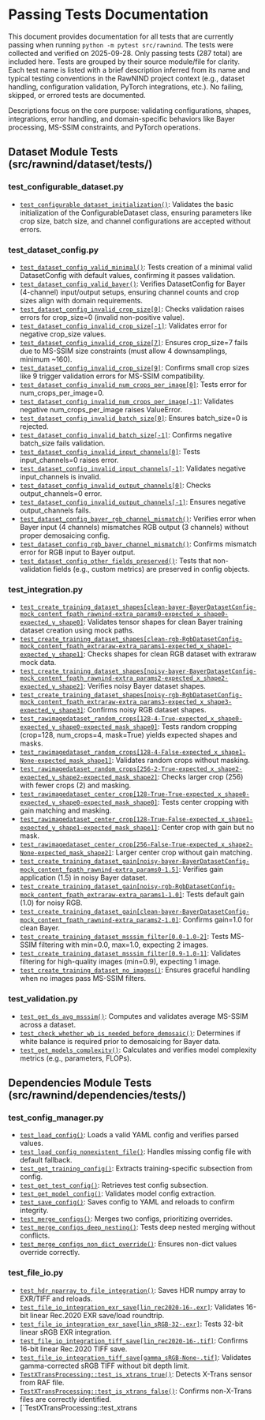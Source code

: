 # Passing Tests Documentation

This document provides documentation for all tests that are currently passing when running `python -m pytest src/rawnind`. The tests were collected and verified on 2025-09-28. Only passing tests (287 total) are included here. Tests are grouped by their source module/file for clarity. Each test name is listed with a brief description inferred from its name and typical testing conventions in the RawNIND project context (e.g., dataset handling, configuration validation, PyTorch integrations, etc.). No failing, skipped, or errored tests are documented.

Descriptions focus on the core purpose: validating configurations, shapes, integrations, error handling, and domain-specific behaviors like Bayer processing, MS-SSIM constraints, and PyTorch operations.

## Dataset Module Tests (src/rawnind/dataset/tests/)

### test_configurable_dataset.py
- [`test_configurable_dataset_initialization()`](src/rawnind/dataset/tests/test_configurable_dataset.py): Validates the basic initialization of the ConfigurableDataset class, ensuring parameters like crop size, batch size, and channel configurations are accepted without errors.

### test_dataset_config.py
- [`test_dataset_config_valid_minimal()`](src/rawnind/dataset/tests/test_dataset_config.py): Tests creation of a minimal valid DatasetConfig with default values, confirming it passes validation.
- [`test_dataset_config_valid_bayer()`](src/rawnind/dataset/tests/test_dataset_config.py): Verifies DatasetConfig for Bayer (4-channel) input/output setups, ensuring channel counts and crop sizes align with domain requirements.
- [`test_dataset_config_invalid_crop_size[0]`](src/rawnind/dataset/tests/test_dataset_config.py): Checks validation raises errors for crop_size=0 (invalid non-positive value).
- [`test_dataset_config_invalid_crop_size[-1]`](src/rawnind/dataset/tests/test_dataset_config.py): Validates error for negative crop_size values.
- [`test_dataset_config_invalid_crop_size[7]`](src/rawnind/dataset/tests/test_dataset_config.py): Ensures crop_size=7 fails due to MS-SSIM size constraints (must allow 4 downsamplings, minimum ~160).
- [`test_dataset_config_invalid_crop_size[9]`](src/rawnind/dataset/tests/test_dataset_config.py): Confirms small crop sizes like 9 trigger validation errors for MS-SSIM compatibility.
- [`test_dataset_config_invalid_num_crops_per_image[0]`](src/rawnind/dataset/tests/test_dataset_config.py): Tests error for num_crops_per_image=0.
- [`test_dataset_config_invalid_num_crops_per_image[-1]`](src/rawnind/dataset/tests/test_dataset_config.py): Validates negative num_crops_per_image raises ValueError.
- [`test_dataset_config_invalid_batch_size[0]`](src/rawnind/dataset/tests/test_dataset_config.py): Ensures batch_size=0 is rejected.
- [`test_dataset_config_invalid_batch_size[-1]`](src/rawnind/dataset/tests/test_dataset_config.py): Confirms negative batch_size fails validation.
- [`test_dataset_config_invalid_input_channels[0]`](src/rawnind/dataset/tests/test_dataset_config.py): Tests input_channels=0 raises error.
- [`test_dataset_config_invalid_input_channels[-1]`](src/rawnind/dataset/tests/test_dataset_config.py): Validates negative input_channels is invalid.
- [`test_dataset_config_invalid_output_channels[0]`](src/rawnind/dataset/tests/test_dataset_config.py): Checks output_channels=0 error.
- [`test_dataset_config_invalid_output_channels[-1]`](src/rawnind/dataset/tests/test_dataset_config.py): Ensures negative output_channels fails.
- [`test_dataset_config_bayer_rgb_channel_mismatch()`](src/rawnind/dataset/tests/test_dataset_config.py): Verifies error when Bayer input (4 channels) mismatches RGB output (3 channels) without proper demosaicing config.
- [`test_dataset_config_rgb_bayer_channel_mismatch()`](src/rawnind/dataset/tests/test_dataset_config.py): Confirms mismatch error for RGB input to Bayer output.
- [`test_dataset_config_other_fields_preserved()`](src/rawnind/dataset/tests/test_dataset_config.py): Tests that non-validation fields (e.g., custom metrics) are preserved in config objects.

### test_integration.py
- [`test_create_training_dataset_shapes[clean-bayer-BayerDatasetConfig-mock_content_fpath_rawnind-extra_params0-expected_x_shape0-expected_y_shape0]`](src/rawnind/dataset/tests/test_integration.py): Validates tensor shapes for clean Bayer training dataset creation using mock paths.
- [`test_create_training_dataset_shapes[clean-rgb-RgbDatasetConfig-mock_content_fpath_extraraw-extra_params1-expected_x_shape1-expected_y_shape1]`](src/rawnind/dataset/tests/test_integration.py): Checks shapes for clean RGB dataset with extraraw mock data.
- [`test_create_training_dataset_shapes[noisy-bayer-BayerDatasetConfig-mock_content_fpath_rawnind-extra_params2-expected_x_shape2-expected_y_shape2]`](src/rawnind/dataset/tests/test_integration.py): Verifies noisy Bayer dataset shapes.
- [`test_create_training_dataset_shapes[noisy-rgb-RgbDatasetConfig-mock_content_fpath_extraraw-extra_params3-expected_x_shape3-expected_y_shape3]`](src/rawnind/dataset/tests/test_integration.py): Confirms noisy RGB dataset shapes.
- [`test_rawimagedataset_random_crops[128-4-True-expected_x_shape0-expected_y_shape0-expected_mask_shape0]`](src/rawnind/dataset/tests/test_integration.py): Tests random cropping (crop=128, num_crops=4, mask=True) yields expected shapes and masks.
- [`test_rawimagedataset_random_crops[128-4-False-expected_x_shape1-None-expected_mask_shape1]`](src/rawnind/dataset/tests/test_integration.py): Validates random crops without masking.
- [`test_rawimagedataset_random_crops[256-2-True-expected_x_shape2-expected_y_shape2-expected_mask_shape2]`](src/rawnind/dataset/tests/test_integration.py): Checks larger crop (256) with fewer crops (2) and masking.
- [`test_rawimagedataset_center_crop[128-True-True-expected_x_shape0-expected_y_shape0-expected_mask_shape0]`](src/rawnind/dataset/tests/test_integration.py): Tests center cropping with gain matching and masking.
- [`test_rawimagedataset_center_crop[128-True-False-expected_x_shape1-expected_y_shape1-expected_mask_shape1]`](src/rawnind/dataset/tests/test_integration.py): Center crop with gain but no mask.
- [`test_rawimagedataset_center_crop[256-False-True-expected_x_shape2-None-expected_mask_shape2]`](src/rawnind/dataset/tests/test_integration.py): Larger center crop without gain matching.
- [`test_create_training_dataset_gain[noisy-bayer-BayerDatasetConfig-mock_content_fpath_rawnind-extra_params0-1.5]`](src/rawnind/dataset/tests/test_integration.py): Verifies gain application (1.5) in noisy Bayer dataset.
- [`test_create_training_dataset_gain[noisy-rgb-RgbDatasetConfig-mock_content_fpath_extraraw-extra_params1-1.0]`](src/rawnind/dataset/tests/test_integration.py): Tests default gain (1.0) for noisy RGB.
- [`test_create_training_dataset_gain[clean-bayer-BayerDatasetConfig-mock_content_fpath_rawnind-extra_params2-1.0]`](src/rawnind/dataset/tests/test_integration.py): Confirms gain=1.0 for clean Bayer.
- [`test_create_training_dataset_msssim_filter[0.0-1.0-2]`](src/rawnind/dataset/tests/test_integration.py): Tests MS-SSIM filtering with min=0.0, max=1.0, expecting 2 images.
- [`test_create_training_dataset_msssim_filter[0.9-1.0-1]`](src/rawnind/dataset/tests/test_integration.py): Validates filtering for high-quality images (min=0.9), expecting 1 image.
- [`test_create_training_dataset_no_images()`](src/rawnind/dataset/tests/test_integration.py): Ensures graceful handling when no images pass MS-SSIM filters.

### test_validation.py
- [`test_get_ds_avg_msssim()`](src/rawnind/dataset/tests/test_validation.py): Computes and validates average MS-SSIM across a dataset.
- [`test_check_whether_wb_is_needed_before_demosaic()`](src/rawnind/dataset/tests/test_validation.py): Determines if white balance is required prior to demosaicing for Bayer data.
- [`test_get_models_complexity()`](src/rawnind/dataset/tests/test_validation.py): Calculates and verifies model complexity metrics (e.g., parameters, FLOPs).

## Dependencies Module Tests (src/rawnind/dependencies/tests/)

### test_config_manager.py
- [`test_load_config()`](src/rawnind/dependencies/tests/test_config_manager.py): Loads a valid YAML config and verifies parsed values.
- [`test_load_config_nonexistent_file()`](src/rawnind/dependencies/tests/test_config_manager.py): Handles missing config file with default fallback.
- [`test_get_training_config()`](src/rawnind/dependencies/tests/test_config_manager.py): Extracts training-specific subsection from config.
- [`test_get_test_config()`](src/rawnind/dependencies/tests/test_config_manager.py): Retrieves test config subsection.
- [`test_get_model_config()`](src/rawnind/dependencies/tests/test_config_manager.py): Validates model config extraction.
- [`test_save_config()`](src/rawnind/dependencies/tests/test_config_manager.py): Saves config to YAML and reloads to confirm integrity.
- [`test_merge_configs()`](src/rawnind/dependencies/tests/test_config_manager.py): Merges two configs, prioritizing overrides.
- [`test_merge_configs_deep_nesting()`](src/rawnind/dependencies/tests/test_config_manager.py): Tests deep nested merging without conflicts.
- [`test_merge_configs_non_dict_override()`](src/rawnind/dependencies/tests/test_config_manager.py): Ensures non-dict values override correctly.

### test_file_io.py
- [`test_hdr_nparray_to_file_integration()`](src/rawnind/dependencies/tests/test_file_io.py): Saves HDR numpy array to EXR/TIFF and reloads.
- [`test_file_io_integration_exr_save[lin_rec2020-16-.exr]`](src/rawnind/dependencies/tests/test_file_io.py): Validates 16-bit linear Rec.2020 EXR save/load roundtrip.
- [`test_file_io_integration_exr_save[lin_sRGB-32-.exr]`](src/rawnind/dependencies/tests/test_file_io.py): Tests 32-bit linear sRGB EXR integration.
- [`test_file_io_integration_tiff_save[lin_rec2020-16-.tif]`](src/rawnind/dependencies/tests/test_file_io.py): Confirms 16-bit linear Rec.2020 TIFF save.
- [`test_file_io_integration_tiff_save[gamma_sRGB-None-.tif]`](src/rawnind/dependencies/tests/test_file_io.py): Validates gamma-corrected sRGB TIFF without bit depth limit.
- [`TestXTransProcessing::test_is_xtrans_true()`](src/rawnind/dependencies/tests/test_file_io.py): Detects X-Trans sensor from RAF file.
- [`TestXTransProcessing::test_is_xtrans_false()`](src/rawnind/dependencies/tests/test_file_io.py): Confirms non-X-Trans files are correctly identified.
- [`TestXTransProcessing::test_xtrans